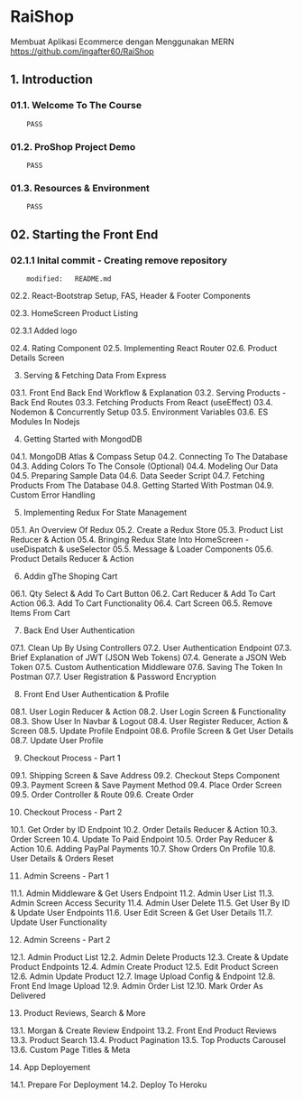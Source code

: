 # RaiShop
Membuat Aplikasi Ecommerce dengan Menggunakan MERN
https://github.com/ingafter60/RaiShop

## 1. Introduction

### 01.1. Welcome To The Course

		PASS

### 01.2. ProShop Project Demo

		PASS

### 01.3. Resources & Environment

		PASS

## 02. Starting the Front End

### 02.1.1 Inital commit - Creating remove repository

        modified:   README.md

02.2. React-Bootstrap Setup, FAS, Header & Footer Components

02.3. HomeScreen Product Listing

02.3.1 Added logo

02.4. Rating Component
02.5. Implementing React Router
02.6. Product Details Screen

3.  Serving & Fetching Data From Express

03.1. Front End Back End Workflow & Explanation
03.2. Serving Products - Back End Routes
03.3. Fetching Products From React (useEffect)
03.4. Nodemon & Concurrently Setup
03.5. Environment Variables
03.6. ES Modules In Nodejs

4.  Getting Started with MongodDB

04.1. MongoDB Atlas & Compass Setup
04.2. Connecting To The Database
04.3. Adding Colors To The Console (Optional)
04.4. Modeling Our Data
04.5. Preparing Sample Data
04.6. Data Seeder Script
04.7. Fetching Products From The Database
04.8. Getting Started With Postman
04.9. Custom Error Handling

5.  Implementing Redux For State Management

05.1. An Overview Of Redux
05.2. Create a Redux Store
05.3. Product List Reducer & Action
05.4. Bringing Redux State Into HomeScreen - useDispatch & useSelector
05.5. Message & Loader Components
05.6. Product Details Reducer & Action

6.  Addin gThe Shoping Cart

06.1. Qty Select & Add To Cart Button
06.2. Cart Reducer & Add To Cart Action
06.3. Add To Cart Functionality
06.4. Cart Screen
06.5. Remove Items From Cart

7.  Back End User Authentication

07.1. Clean Up By Using Controllers
07.2. User Authentication Endpoint
07.3. Brief Explanation of JWT (JSON Web Tokens)
07.4. Generate a JSON Web Token
07.5. Custom Authentication Middleware
07.6. Saving The Token In Postman
07.7. User Registration & Password Encryption

8.  Front End User Authentication & Profile

08.1. User Login Reducer & Action
08.2. User Login Screen & Functionality
08.3. Show User In Navbar & Logout
08.4. User Register Reducer, Action & Screen
08.5. Update Profile Endpoint
08.6. Profile Screen & Get User Details
08.7. Update User Profile

9.  Checkout Process - Part 1

09.1. Shipping Screen & Save Address
09.2. Checkout Steps Component
09.3. Payment Screen & Save Payment Method
09.4. Place Order Screen
09.5. Order Controller & Route
09.6. Create Order

10. Checkout Process - Part 2

10.1. Get Order by ID Endpoint
10.2. Order Details Reducer & Action
10.3. Order Screen
10.4. Update To Paid Endpoint
10.5. Order Pay Reducer & Action
10.6. Adding PayPal Payments
10.7. Show Orders On Profile
10.8. User Details & Orders Reset

11. Admin Screens - Part 1

11.1. Admin Middleware & Get Users Endpoint
11.2. Admin User List
11.3. Admin Screen Access Security
11.4. Admin User Delete
11.5. Get User By ID & Update User Endpoints
11.6. User Edit Screen & Get User Details
11.7. Update User Functionality

12. Admin Screens - Part 2

12.1. Admin Product List
12.2. Admin Delete Products
12.3. Create & Update Product Endpoints
12.4. Admin Create Product
12.5. Edit Product Screen
12.6. Admin Update Product
12.7. Image Upload Config & Endpoint
12.8. Front End Image Upload
12.9. Admin Order List
12.10. Mark Order As Delivered

13. Product Reviews, Search & More

13.1. Morgan & Create Review Endpoint
13.2. Front End Product Reviews
13.3. Product Search
13.4. Product Pagination
13.5. Top Products Carousel
13.6. Custom Page Titles & Meta

14. App Deployement

14.1. Prepare For Deployment
14.2. Deploy To Heroku
